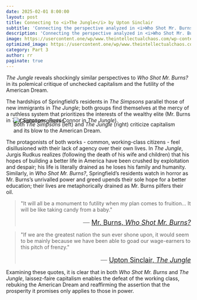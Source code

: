 ```yaml
---
date: 2025-02-01 8:00:00
layout: post
title: Connecting to <i>The Jungle</i> by Upton Sinclair
subtitle: 'Connecting the perspective analyzed in <i>Who Shot Mr. Burns?</i> to another American classic: <i>The Jungle</i> by Upton Sinclair.'
description: 'Connecting the perspective analyzed in <i>Who Shot Mr. Burns?</i> to another American classic: <i>The Jungle</i> by Upton Sinclair.'
image: https://usercontent.one/wp/www.theintellectualchaos.com/wp-content/uploads/2019/05/thejungleweb-1024x723.jpg
optimized_image: https://usercontent.one/wp/www.theintellectualchaos.com/wp-content/uploads/2019/05/thejungleweb-1024x723.jpg
category: Part 3
author: rr
paginate: true
---
```


*The Jungle* reveals shockingly similar perspectives to *Who Shot Mr. Burns?* in its polemical critique of unchecked capitalism and the futility of the American Dream.

The hardships of Springfield’s residents in *The Simpsons* parallel those of new immigrants in *The Jungle*; both groups find themselves at the mercy of a ruthless system that prioritizes the interests of the wealthy elite (Mr. Burns in *The Simpsons*, Boss Connor in *The Jungle*). 

<figure style="margin-left: 20px; margin-right: 20px">
  <img src="{{ '/assets/img/capitalism.png' | prepend: site.baseurl }}" alt="Capitalism graphic" style="margin-top: -30px;"/>
  <figcaption style="margin-top: -20px;">Both <i>The Simpsons</i> (left) and <i>The Jungle</i> (right) criticize capitalism and its blow to the American Dream.</figcaption>
</figure>

The protagonists of both works - common, working-class citizens - feel disillusioned with their lack of agency over their own lives. In *The Jungle*, Jurgis Rudkus realizes (following the death of his wife and children) that his hopes of building a better life in America have been crushed by exploitation and despair; his life is literally drained as he loses his family and humanity. Similarly, in *Who Shot Mr. Burns?*, Springfield’s residents watch in horror as Mr. Burns’s unrivalled power and greed upends their sole hope for a better education; their lives are metaphorically drained as Mr. Burns pilfers their oil.

> "It will all be a monument to futility when my plan comes to fruition... It will be like taking candy from a baby."
>
> <div style="text-align: right; font-size: large; color: gray; margin-top: 1rem;">— <a href="https://www.imdb.com/title/tt0701294/" target="_blank">Mr. Burns, <i>Who Shot Mr. Burns?</i></a></div>

> "If we are the greatest nation the sun ever shone upon, it would seem to be mainly because we have been able to goad our wage-earners to this pitch of frenzy."
>
> <div style="text-align: right; font-size: large; color: gray; margin-top: 1rem;">— <a href="https://librarycollections.law.umn.edu/documents/darrow/The_Jungle_Upton_Sinclair.pdf" target="_blank">Upton Sinclair, <i>The Jungle</i></a></div>

Examining these quotes, it is clear that in both *Who Shot Mr. Burns* and *The Jungle*, laissez-faire capitalism enables the defeat of the working class, rebuking the American Dream and reaffirming the assertion that the prosperity it promises only applies to those in power.
